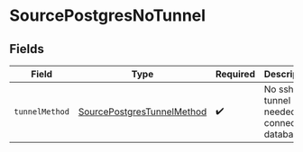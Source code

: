 # SourcePostgresNoTunnel


## Fields

| Field                                                                           | Type                                                                            | Required                                                                        | Description                                                                     |
| ------------------------------------------------------------------------------- | ------------------------------------------------------------------------------- | ------------------------------------------------------------------------------- | ------------------------------------------------------------------------------- |
| `tunnelMethod`                                                                  | [SourcePostgresTunnelMethod](../../models/shared/SourcePostgresTunnelMethod.md) | :heavy_check_mark:                                                              | No ssh tunnel needed to connect to database                                     |